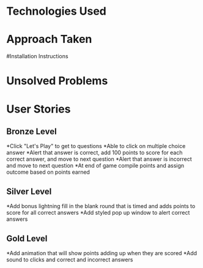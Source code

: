 # Technologies Used
# Approach Taken
#Installation Instructions
# Unsolved Problems
# User Stories
## Bronze Level
*Click "Let's Play" to get to questions
*Able to click on multiple choice answer
*Alert that answer is correct, add 100 points to score for each correct answer, and move to next question
*Alert that answer is incorrect and move to next question
*At end of game compile points and assign outcome based on points earned
## Silver Level
*Add bonus lightning fill in the blank round that is timed and adds points to score for all correct answers
*Add styled pop up window to alert correct answers
## Gold Level
*Add animation that will show points adding up when they are scored
*Add sound to clicks and correct and incorrect answers
